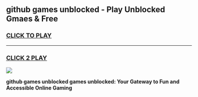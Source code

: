 
## github games unblocked - Play Unblocked Gmaes & Free
<h3>
<a href="https://premium.freeplayer.one?title=github_games_unblocked&ref=19F">CLICK TO PLAY</a></h3>
<hr>

<h3>
<a href="https://premium.freeplayer.one?title=github_games_unblocked&ref=19F">CLICK 2 PLAY</a>
  
</h3>

<a href="https://premium.freeplayer.one?title=github_games_unblocked&ref=19F/"><img src="https://clearcache.store/games.png"></a>


**github games unblocked games unblocked: Your Gateway to Fun and Accessible Online Gaming**

